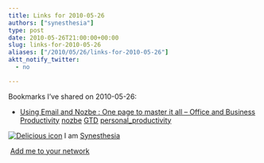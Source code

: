```yaml
---
title: Links for 2010-05-26
authors: ["synesthesia"]
type: post
date: 2010-05-26T21:00:00+00:00
slug: links-for-2010-05-26 
aliases: ["/2010/05/26/links-for-2010-05-26"]
aktt_notify_twitter:
  - no

---
```

Bookmarks I&#8217;ve shared on 2010-05-26:

  * [Using Email and Nozbe : One page to master it all &#8211; Office and Business Productivity][1] 
    [nozbe][2] [GTD][3] [personal_productivity][4] </li> </ul> 
    
    <p class="deliciouslink">
      <a href="https://del.icio.us/synesthesia" title="See all my bookmarks on del.icio.us"><img src="https://www.synesthesia.co.uk/images/deliciousicon.jpg" alt="Delicious icon" /></a>&nbsp;I am <a href="https://del.icio.us/synesthesia" title="See all my bookmarks on del.icio.us">Synesthesia</a>
    </p>
    
    <p class="deliciouslink">
      <a href="https://del.icio.us/network?add=synesthesia" title="Add me to your del.icio.us network"><img src="https://www.synesthesia.co.uk/images/add.gif" alt="" /></a>&nbsp;<a href="https://del.icio.us/network?add=synesthesia" title="Add me to your del.icio.us network">Add me to your network</a>
    </p>

 [1]: https://www.officeandbusiness.be/2010/05/08/using-email-and-nozbe-one-page-to-rule-it-all/
 [2]: https://delicious.com/synesthesia/nozbe
 [3]: https://delicious.com/synesthesia/GTD
 [4]: https://delicious.com/synesthesia/personal_productivity